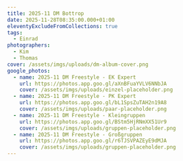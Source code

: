```yaml
---
title: 2025-11 DM Bottrop
date: 2025-11-28T08:35:00.000+01:00
eleventyExcludeFromCollections: true
tags:
  - Einrad
photographers:
  - Kim
  - Thomas
cover: /assets/imgs/uploads/dm-album-cover.png
google_photos:
  - name: 2025-11 DM Freestyle - EK Expert
    url: https://photos.app.goo.gl/aXnBFuaYVLV6NNbJA
    cover: /assets/imgs/uploads/einzel-placeholder.png
  - name: 2025-11 DM Freestyle - PK Expert
    url: https://photos.app.goo.gl/bL1SpsZuTAH2n19A8
    cover: /assets/imgs/uploads/paar-placeholder.png
  - name: 2025-11 DM Freestyle - Kleingruppen
    url: https://photos.app.goo.gl/BStm5HjRNmXX51Ur9
    cover: /assets/imgs/uploads/gruppen-placeholder.png
  - name: 2025-11 DM Freestyle - Großgruppen
    url: https://photos.app.goo.gl/r6TJSVPAZEyE9dMJA
    cover: /assets/imgs/uploads/gruppen-placeholder.png
---
```

